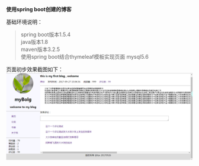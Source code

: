 **使用spring boot创建的博客**<br/>

基础环境说明：
>spring boot版本1.5.4<br/>
>java版本1.8<br/>
>maven版本3.2.5<br/>
>使用spring boot结合thymeleaf模板实现页面
>mysql5.6

页面初步效果截图如下：
![页面布局截图](images/buju1.png)